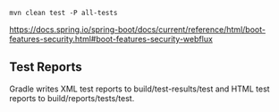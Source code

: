 


```text
mvn clean test -P all-tests
```

https://docs.spring.io/spring-boot/docs/current/reference/html/boot-features-security.html#boot-features-security-webflux


## Test Reports
Gradle writes XML test reports to build/test-results/test and HTML test reports to build/reports/tests/test.

